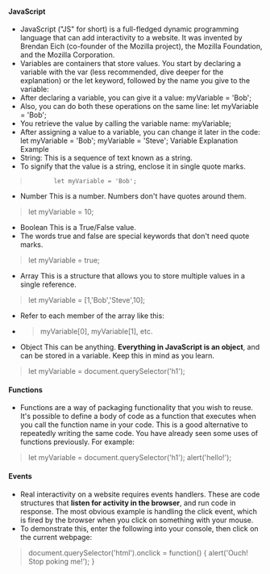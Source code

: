 #### JavaScript
- JavaScript ("JS" for short) is a full-fledged dynamic programming language that can add interactivity to a website. It was invented by Brendan Eich (co-founder of the Mozilla project), the Mozilla Foundation, and the Mozilla Corporation.
- Variables are containers that store values. You start by declaring a variable with the var (less recommended, dive deeper for the explanation) or the let keyword, followed by the name you give to the variable:
- After declaring a variable, you can give it a value:
        myVariable = 'Bob';
- Also, you can do both these operations on the same line:
        let myVariable = 'Bob';
- You retrieve the value by calling the variable name:
        myVariable;
- After assigning a value to a variable, you can change it later in the code:
        let myVariable = 'Bob';
        myVariable = 'Steve';
Variable    Explanation Example
- String: This is a sequence of text known as a string.
-  To signify that the value is a string, enclose it in single quote marks. 
>            let myVariable = 'Bob';
- Number  This is a number. Numbers don't have quotes around them.  
>    let myVariable = 10;
- Boolean This is a True/False value.
-  The words true and false are special keywords that don't need quote marks.  
>  let myVariable = true;
- Array   This is a structure that allows you to store multiple values in a single reference.
>   let myVariable = [1,'Bob','Steve',10];
- Refer to each member of the array like this:
- >  myVariable[0], myVariable[1], etc.
- Object  This can be anything. **Everything in JavaScript is an object**, and can be stored in a variable. Keep this in mind as you learn.
>    let myVariable = document.querySelector('h1');
#### Functions
- Functions are a way of packaging functionality that you wish to reuse. It's possible to define a body of code as a function that executes when you call the function name in your code. This is a good alternative to repeatedly writing the same code. You have already seen some uses of functions previously. For example:

> let myVariable = document.querySelector('h1');
> alert('hello!');

#### Events
- Real interactivity on a website requires events handlers. These are code structures that **listen for activity in the browser**, and run code in response. The most obvious example is handling the click event, which is fired by the browser when you click on something with your mouse.
-  To demonstrate this, enter the following into your console, then click on the current webpage:

>document.querySelector('html').onclick = function() {
    alert('Ouch! Stop poking me!');
>}